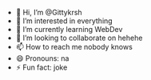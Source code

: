 - 👋 Hi, I’m @Gittykrsh
- 👀 I’m interested in everything
- 🌱 I’m currently learning WebDev
- 💞️ I’m looking to collaborate on hehehe
- 📫 How to reach me nobody knows
- 😄 Pronouns: na
- ⚡ Fun fact: joke

<!---
Gittykrsh/Gittykrsh is a ✨ special ✨ repository because its `README.md` (this file) appears on your GitHub profile.
You can click the Preview link to take a look at your changes.
--->
